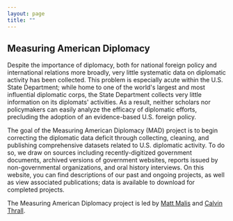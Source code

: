 ```yaml
---
layout: page
title: ""
---
```


## Measuring American Diplomacy 

Despite the importance of diplomacy, both for national foreign policy and international relations more broadly, very little systematic data on diplomatic activity has been collected. This problem is especially acute within the U.S. State Department; while home to one of the world's largest and most influential diplomatic corps, the State Department collects very little information on its diplomats' activities. As a result, neither scholars nor policymakers can easily analyze the efficacy of diplomatic efforts, precluding the adoption of an evidence-based U.S. foreign policy.

The goal of the Measuring American Diplomacy (MAD) project is to begin correcting the diplomatic data deficit through collecting, cleaning, and publishing comprehensive datasets related to U.S. diplomatic activity. To do so, we draw on sources including recently-digitized government documents, archived versions of government websites, reports issued by non-governmental organizations, and oral history interviews. On this website, you can find descriptions of our past and ongoing projects, as well as view associated publications; data is available to download for completed projects.

The Measuring American Diplomacy project is led by [Matt Malis](https://mattmalis.github.io/) and [Calvin Thrall](https://www.calvinthrall.com/).
